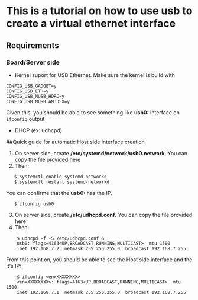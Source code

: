 # This is a tutorial on how to use usb to create a virtual ethernet interface

## Requirements
### Board/Server side
- Kernel suport for USB Ethernet. Make sure the kernel is build with
```
CONFIG_USB_GADGET=y
CONFIG_USB_ETH=y
CONFIG_USB_MUSB_HDRC=y
CONFIG_USB_MUSB_AM335X=y
```
  Given this, you should be able to see something like **usb0:** interface on `ifconfig` output
- DHCP (ex: udhcpd)


##Quick guide for automatic Host side interface creation
1. On server side, create  **/etc/systemd/network/usb0.network**. You can copy the file provided here
2. Then:
```
   $ systemctl enable systemd-networkd
   $ systemctl restart systemd-networkd
```
You can confirme that the **usb0:** has the IP. 
```
   $ ifconfig usb0
```

3. On server side, create **/etc/udhcpd.conf**. You can copy the file provided here
2. Then:
```
    $ udhcpd -f -S /etc/udhcpd.conf &
    usb0: flags=4163<UP,BROADCAST,RUNNING,MULTICAST>  mtu 1500
    inet 192.168.7.2  netmask 255.255.255.0  broadcast 192.168.7.255

```

From this point on, you should be able to see the Host side interface and the it's IP:

```
    $ ifconfig <enxXXXXXXXX>
    <enxXXXXXXXX>: flags=4163<UP,BROADCAST,RUNNING,MULTICAST>  mtu 1500
    inet 192.168.7.1  netmask 255.255.255.0  broadcast 192.168.7.255

```


